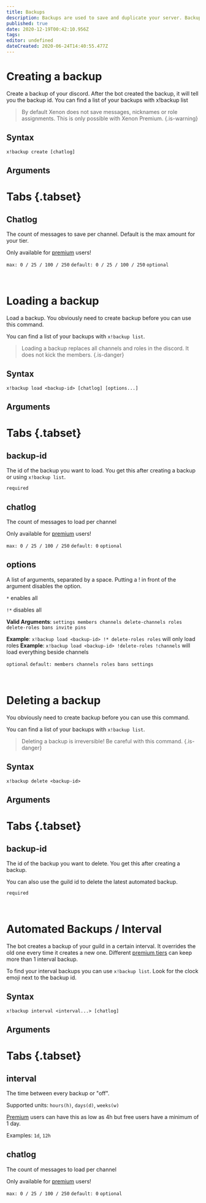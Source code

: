 ```yaml
---
title: Backups
description: Backups are used to save and duplicate your server. Backups are limited to the user that created it, but not limited to a server. That means you can use backups to move, or duplicate a server.
published: true
date: 2020-12-19T00:42:10.956Z
tags: 
editor: undefined
dateCreated: 2020-06-24T14:40:55.477Z
---
```


# Creating a backup
Create a backup of your discord. After the bot created the backup, it will tell you the backup id. You can find a list of your backups with x!backup list

> By default Xenon does not save messages, nicknames or role assignments. This is only possible with Xenon Premium.
{.is-warning}

## Syntax

`x!backup create [chatlog]`

## Arguments

# Tabs {.tabset}
## Chatlog

The count of messages to save per channel. Default is the max amount for your tier.

Only available for [premium](/premium) users!

`max: 0 / 25 / 100 / 250` `default: 0 / 25 / 100 / 250` `optional`

<br />

# Loading a backup
Load a backup. You obviously need to create backup before you can use this command.

You can find a list of your backups with `x!backup list`.

> Loading a backup replaces all channels and roles in the discord. It does not kick the members.
{.is-danger}

## Syntax

`x!backup load <backup-id> [chatlog] [options...]`

## Arguments

# Tabs {.tabset}
## backup-id

The id of the backup you want to load. You get this after creating a backup or using `x!backup list`.

`required`

## chatlog

The count of messages to load per channel 

Only available for [premium](/premium) users!

`max: 0 / 25 / 100 / 250` `default: 0` `optional`

## options

A list of arguments, separated by a space. Putting a ! in front of the argument disables the option.

`*` enables all

`!*` disables all

**Valid Arguments**: `settings members channels delete-channels roles delete-roles bans invite pins`

**Example**: `x!backup load <backup-id> !* delete-roles roles` will only load roles
**Example**: `x!backup load <backup-id> !delete-roles !channels` will load everything beside channels

`optional` `default: members channels roles bans settings`

<br />

# Deleting a backup

You obviously need to create backup before you can use this command.

You can find a list of your backups with `x!backup list`.

> Deleting a backup is irreversible! Be careful with this command.
{.is-danger}

## Syntax

`x!backup delete <backup-id>`

## Arguments

# Tabs {.tabset}
## backup-id

The id of the backup you want to delete. You get this after creating a backup.

You can also use the guild id to delete the latest automated backup. 

`required`

<br />

# Automated Backups / Interval

The bot creates a backup of your guild in a certain interval. It overrides the old one every time it creates a new one. Different [premium tiers](https://wiki.xenon.bot/en/premium#xenon-tiers) can keep more than 1 interval backup.

To find your interval backups you can use `x!backup list`. Look for the clock emoji next to the backup id.

## Syntax

`x!backup interval <interval...> [chatlog]`

## Arguments

# Tabs {.tabset}
## interval

The time between every backup or "off".

Supported units: `hours(h)`, `days(d)`, `weeks(w)`

[Premium](https://wiki.xenon.bot/en/premium#xenon-tiers) users can have this as low as 4h but free users have a minimum of 1 day.

Examples: `1d`, `12h`

## chatlog

The count of messages to load per channel 

Only available for [premium](/premium) users!

`max: 0 / 25 / 100 / 250` `default: 0` `optional`
